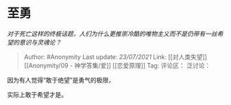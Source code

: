 # 至勇
*对于死亡这样的终极话题，人们为什么更推崇冷酷的唯物主义而不是仍带有一丝希望的意识与灵魂论？*

> Author: #Anonymity
> Last update: *23/07/2021*
> Link: [[对人类失望]] [[Anonymity/09 - 神学答集/爱]] [[恋爱原理]]
> Tag:
> 评论区：
> 泛讨论：

因为有人觉得“敢于绝望”是勇气的极限，

实际上敢于希望才是。
